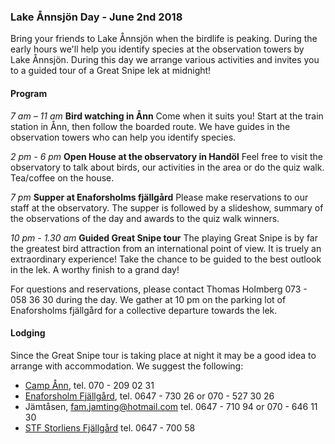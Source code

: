 ### Lake Ånnsjön Day - June 2nd 2018

Bring your friends to Lake Ånnsjön when the birdlife is peaking. During the early hours we'll help you identify species at the observation towers by Lake Ånnsjön. During this day we arrange various activities and invites you to a guided tour of a Great Snipe lek at midnight!


#### Program

*7 am – 11 am*
**Bird watching in Ånn**
Come when it suits you! Start at the train station in Ånn, then follow the boarded route. We have guides in the observation towers who can help you identify species.

*2 pm - 6 pm*
**Open House at the observatory in Handöl**
Feel free to visit the observatory to talk about birds, our activities in the area or do the quiz walk. Tea/coffee on the house.

*7 pm*
**Supper at Enaforsholms fjällgård**
Please make reservations to our staff at the observatory. The supper is followed by a slideshow, summary of the observations of the day and awards to the quiz walk winners.

*10 pm - 1.30 am*
**Guided Great Snipe tour**
The playing Great Snipe is by far the greatest bird attraction from an international point of view. It is truely an extraordinary experience! Take the chance to be guided to the best outlook in the lek. A worthy finish to a grand day!

For questions and reservations, please contact Thomas Holmberg 073 - 058 36 30 during the day. We gather at 10 pm on the parking lot of Enaforsholms fjällgård for a collective departure towards the lek.


#### Lodging

Since the Great Snipe tour is taking place at night it may be a good idea to arrange with accommodation. We suggest the following:

- [Camp Ånn][6], tel. 070 - 209 02 31
- [Enaforsholm Fjällgård][1], tel. 0647 - 730 26 or 070 - 527 30 26
- Jämtåsen, [fam.jamting@hotmail.com][2] tel. 0647 - 710 94 or 070 - 646 11 30
- [STF Storliens Fjällgård][3] tel. 0647 - 700 58

<!--
#### Organizer
Lake Ånnsjön Bird Observatory in cooperation with [Jämtland&nbsp;County&nbsp;Administrative&nbsp;Board][4] and [Studiefrämjandet][5].
-->

[1]: <http://www.enaforsholm.se/>
[2]: <mailto:fam.jamting@hotmail.com>
[3]: <http://www.storliensfjallgard.se/>
[4]: <http://www.lansstyrelsen.se/jamtland/en/Pages/default.aspx>
[5]: <http://www.studieframjandet.se/>
[6]: <http://campann.se/>